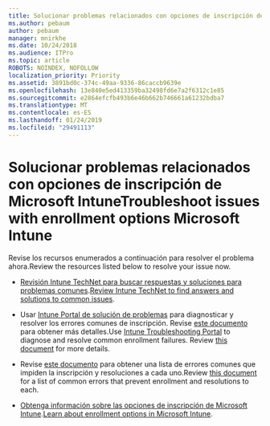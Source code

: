 ```yaml
---
title: Solucionar problemas relacionados con opciones de inscripción de Microsoft Intune
ms.author: pebaum
author: pebaum
manager: mnirkhe
ms.date: 10/24/2018
ms.audience: ITPro
ms.topic: article
ROBOTS: NOINDEX, NOFOLLOW
localization_priority: Priority
ms.assetid: 3891bd0c-374c-49aa-9336-86caccb9639e
ms.openlocfilehash: 13e840e5ed413359ba32498fd6e7a2f6312c1e85
ms.sourcegitcommit: e2864efcfb493b6e46b662b746661a61232bdba7
ms.translationtype: MT
ms.contentlocale: es-ES
ms.lasthandoff: 01/24/2019
ms.locfileid: "29491113"
---
```

# <a name="troubleshoot-issues-with-enrollment-options-microsoft-intune"></a><span data-ttu-id="6f971-102">Solucionar problemas relacionados con opciones de inscripción de Microsoft Intune</span><span class="sxs-lookup"><span data-stu-id="6f971-102">Troubleshoot issues with enrollment options Microsoft Intune</span></span>

<span data-ttu-id="6f971-103">Revise los recursos enumerados a continuación para resolver el problema ahora.</span><span class="sxs-lookup"><span data-stu-id="6f971-103">Review the resources listed below to resolve your issue now.</span></span> 
  
- <span data-ttu-id="6f971-104">[Revisión Intune TechNet para buscar respuestas y soluciones para problemas comunes](https://social.technet.microsoft.com/Forums/en-US/home?category=microsoftintune&amp;filter=alltypes&amp;sort=lastpostdesc).</span><span class="sxs-lookup"><span data-stu-id="6f971-104">[Review Intune TechNet to find answers and solutions to common issues](https://social.technet.microsoft.com/Forums/en-US/home?category=microsoftintune&amp;filter=alltypes&amp;sort=lastpostdesc).</span></span>
    
- <span data-ttu-id="6f971-p101">Usar [Intune Portal de solución de problemas](https://aka.ms/intunetroubleshooting) para diagnosticar y resolver los errores comunes de inscripción. Revise [este documento](https://docs.microsoft.com/en-us/intune/help-desk-operators) para obtener más detalles.</span><span class="sxs-lookup"><span data-stu-id="6f971-p101">Use [Intune Troubleshooting Portal](https://aka.ms/intunetroubleshooting) to diagnose and resolve common enrollment failures. Review [this document](https://docs.microsoft.com/en-us/intune/help-desk-operators) for more details.</span></span> 
    
- <span data-ttu-id="6f971-107">Revise [este documento](https://docs.microsoft.com/en-us/intune-classic/Troubleshoot/troubleshoot-device-enrollment-in-intune) para obtener una lista de errores comunes que impiden la inscripción y resoluciones a cada uno.</span><span class="sxs-lookup"><span data-stu-id="6f971-107">Review [this document](https://docs.microsoft.com/en-us/intune-classic/Troubleshoot/troubleshoot-device-enrollment-in-intune) for a list of common errors that prevent enrollment and resolutions to each.</span></span> 
    
- <span data-ttu-id="6f971-108">[Obtenga información sobre las opciones de inscripción de Microsoft Intune](https://docs.microsoft.com/en-us/intune/enrollment-options).</span><span class="sxs-lookup"><span data-stu-id="6f971-108">[Learn about enrollment options in Microsoft Intune](https://docs.microsoft.com/en-us/intune/enrollment-options).</span></span>
    

